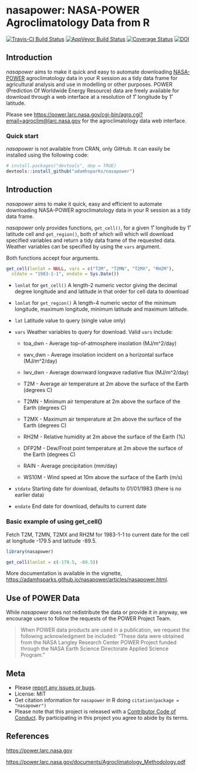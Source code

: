 nasapower: NASA-POWER Agroclimatology Data from R
================

[![Travis-CI Build
Status](https://travis-ci.org/adamhsparks/nasapower.svg?branch=master)](https://travis-ci.org/adamhsparks/nasapower)
[![AppVeyor Build
Status](https://ci.appveyor.com/api/projects/status/github/adamhsparks/nasapower?branch=master&svg=true)](https://ci.appveyor.com/project/adamhsparks/nasapower)
[![Coverage
Status](https://img.shields.io/codecov/c/github/adamhsparks/nasapower/master.svg)](https://codecov.io/github/adamhsparks/nasapower?branch=master)
[![DOI](https://zenodo.org/badge/109224461.svg)](https://zenodo.org/badge/latestdoi/109224461)

## Introduction

*nasapower* aims to make it quick and easy to automate downloading
[NASA-POWER](https://power.larc.nasa.gov) agroclimatology data in your R
session as a tidy data frame for agricultural analysis and use in
modelling or other purposes. POWER (Prediction Of Worldwide Energy
Resource) data are freely available for download through a web interface
at a resolution of 1˚ longitude by 1˚ latitude.

Please see
<https://power.larc.nasa.gov/cgi-bin/agro.cgi?email=agroclim@larc.nasa.gov>
for the agroclimatology data web interface.

### Quick start

*nasapower* is not available from CRAN, only GitHub. It can easily be
installed using the following code:

``` r
# install.packages("devtools", dep = TRUE)
devtools::install_github("adamhsparks/nasapower")
```

## Introduction

*nasapower* aims to make it quick, easy and efficient to automate
downloading NASA-POWER agroclimatology data in your R session as a tidy
data frame.

*nasapower* only provides functions, `get_cell()`, for a given 1˚
longitude by 1˚ latitude cell and `get_region()`, both of which will
which will download specified variables and return a tidy data frame of
the requested data. Weather variables can be specified by using the
`vars` argument.

Both functions accept four arguments.

``` r
get_cell(lonlat = NULL, vars = c("T2M", "T2MN", "T2MX", "RH2M"),
  stdate = "1983-1-1", endate = Sys.Date())
```

  - `lonlat` for `get_cell()` A length-2 numeric vector giving the
    decimal degree longitude and and latitude in that order for cell
    data to download

  - `lonlat` for `get_region()` A length-4 numeric vector of the minimum
    longitude, maximum longitude, minimum latitude and maximum latitude.

  - `lat` Latitude value to query (single value only)

  - `vars` Weather variables to query for download. Valid `vars`
    include:
    
      - toa\_dwn - Average top-of-atmosphere insolation (MJ/m^2/day)
    
      - swv\_dwn - Average insolation incident on a horizontal surface
        (MJ/m^2/day)
    
      - lwv\_dwn - Average downward longwave radiative flux (MJ/m^2/day)
    
      - T2M - Average air temperature at 2m above the surface of the
        Earth (degrees C)
    
      - T2MN - Minimum air temperature at 2m above the surface of the
        Earth (degrees C)
    
      - T2MX - Maximum air temperature at 2m above the surface of the
        Earth (degrees C)
    
      - RH2M - Relative humidity at 2m above the surface of the Earth
        (%)
    
      - DFP2M - Dew/Frost point temperature at 2m above the surface of
        the Earth (degrees C)
    
      - RAIN - Average precipitation (mm/day)
    
      - WS10M - Wind speed at 10m above the surface of the Earth (m/s)

  - `stdate` Starting date for download, defaults to 01/01/1983 (there
    is no earlier data)

  - `endate` End date for download, defaults to current date

### Basic example of using get\_cell()

Fetch T2M, T2MN, T2MX and RH2M for 1983-1-1 to current date for the cell
at longitude -179.5 and latitude -89.5.

``` r
library(nasapower)

get_cell(lonlat = c(-179.5, -89.5))
```

More documentation is available in the vignette,
<https://adamhsparks.github.io/nasapower/articles/nasapower.html>.

## Use of POWER Data

While *nasapower* does not redistribute the data or provide it in
anyway, we encourage users to follow the requests of the POWER Project
Team.

> When POWER data products are used in a publication, we request the
> following acknowledgment be included: “These data were obtained from
> the NASA Langley Research Center POWER Project funded through the NASA
> Earth Science Directorate Applied Science Program.”

## Meta

  - Please [report any issues or
    bugs](https://github.com/adamhsparks/nasapower/issues).
  - License: MIT
  - Get citation information for `nasapower` in R doing
    `citation(package = "nasapower")`
  - Please note that this project is released with a [Contributor Code
    of Conduct](CONDUCT.md). By participating in this project you agree
    to abide by its terms.

## References

<https://power.larc.nasa.gov>

<https://power.larc.nasa.gov/documents/Agroclimatology_Methodology.pdf>
